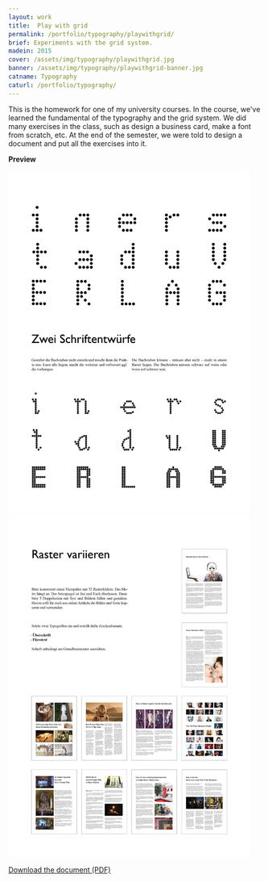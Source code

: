 ```yaml
---
layout: work
title:  Play with grid
permalink: /portfolio/typography/playwithgrid/
brief: Experiments with the grid system.
madein: 2015
cover: /assets/img/typography/playwithgrid.jpg
banner: /assets/img/typography/playwithgrid-banner.jpg
catname: Typography
caturl: /portfolio/typography/
---
```


This is the homework for one of my university courses. In the course, we've learned the fundamental of the typography and the grid system. We did many exercises in the class, such as design a business card, make a font from scratch, etc.  At the end of the semester, we were told to design a document and put all the exercises into it.

**Preview**

<div class="img-wrapper clearfix">

  <div class="img-container">
    <a class="content swipebox" href="/assets/img/typography/content/playwithgrid1.jpg" title="Document Preview #1">
        <img src="/assets/img/typography/content/playwithgrid1-small.jpg" alt="Document Preview #1">
    </a>
  </div>
  <div class="img-container">
    <a class="content swipebox" href="/assets/img/typography/content/playwithgrid2.jpg" title="Document Preview #2">
        <img src="/assets/img/typography/content/playwithgrid2-small.jpg" alt="Document Preview #2">
    </a>
  </div>

</div>

[Download the document (PDF)](/assets/img/typography/content/playwithgrid.pdf)
